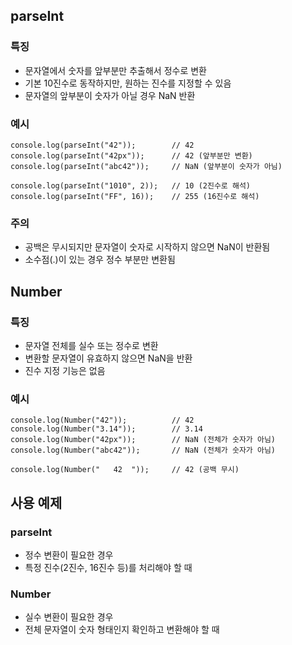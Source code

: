 ## parseInt

### 특징

- 문자열에서 숫자를 앞부분만 추출해서 정수로 변환
- 기본 10진수로 동작하지만, 원하는 진수를 지정할 수 있음
- 문자열의 앞부분이 숫자가 아닐 경우 NaN 반환

### 예시

```
console.log(parseInt("42"));        // 42
console.log(parseInt("42px"));      // 42 (앞부분만 변환)
console.log(parseInt("abc42"));     // NaN (앞부분이 숫자가 아님)

console.log(parseInt("1010", 2));   // 10 (2진수로 해석)
console.log(parseInt("FF", 16));    // 255 (16진수로 해석)
```

### 주의

- 공백은 무시되지만 문자열이 숫자로 시작하지 않으면 NaN이 반환됨
- 소수점(.)이 있는 경우 정수 부분만 변환됨

## Number

### 특징

- 문자열 전체를 실수 또는 정수로 변환
- 변환할 문자열이 유효하지 않으면 NaN을 반환
- 진수 지정 기능은 없음

### 예시

```
console.log(Number("42"));          // 42
console.log(Number("3.14"));        // 3.14
console.log(Number("42px"));        // NaN (전체가 숫자가 아님)
console.log(Number("abc42"));       // NaN (전체가 숫자가 아님)

console.log(Number("   42  "));     // 42 (공백 무시)
```

## 사용 예제

### parseInt

- 정수 변환이 필요한 경우
- 특정 진수(2진수, 16진수 등)를 처리해야 할 때

### Number

- 실수 변환이 필요한 경우
- 전체 문자열이 숫자 형태인지 확인하고 변환해야 할 때
